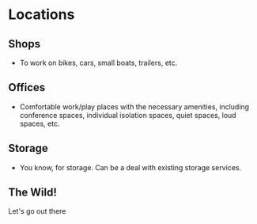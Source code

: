 # Locations

## Shops
- To work on bikes, cars, small boats, trailers, etc.

## Offices
- Comfortable work/play places with the necessary amenities, including conference spaces, individual isolation spaces, quiet spaces, loud spaces, etc.

## Storage
- You know, for storage. Can be a deal with existing storage services.

## The Wild!

Let's go out there